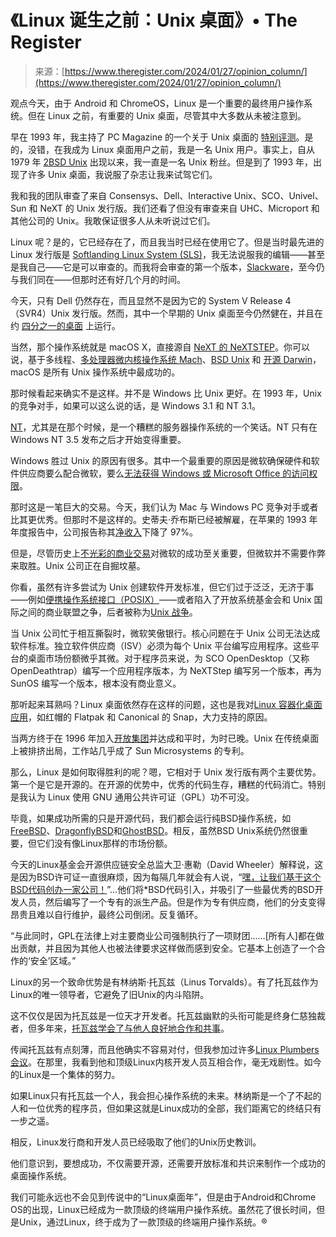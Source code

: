 <!--yml

类别：未分类

日期：2024-05-27 15:17:19

-->

# 《Linux 诞生之前：Unix 桌面》• The Register

> 来源：[https://www.theregister.com/2024/01/27/opinion_column/](https://www.theregister.com/2024/01/27/opinion_column/)

观点今天，由于 Android 和 ChromeOS，Linux 是一个重要的最终用户操作系统。但在 Linux 之前，有重要的 Unix 桌面，尽管其中大多数从未被注意到。

早在 1993 年，我主持了 PC Magazine 的一个关于 Unix 桌面的 [特别评测](https://books.google.com/books?id=jMKfH6i9OcYC&pg=PA220&dq=Vaughan-Nichols&hl=en&sa=X&ved=2ahUKEwi8pdG5gveDAxXhlmoFHSYsDdcQ6AF6BAgMEAI#v=onepage&q=Vaughan-Nichols&f=false)。是的，没错，在我成为 Linux 桌面用户之前，我是一名 Unix 用户。事实上，自从 1979 年 [2BSD Unix](https://opensource.fandom.com/wiki/Berkeley_Software_Distribution) 出现以来，我一直是一名 Unix 粉丝。但是到了 1993 年，出现了许多 Unix 桌面，我说服了杂志让我来试驾它们。

我和我的团队审查了来自 Consensys、Dell、Interactive Unix、SCO、Univel、Sun 和 NeXT 的 Unix 发行版。我们还看了但没有审查来自 UHC、Microport 和其他公司的 Unix。我敢保证很多人从未听说过它们。

Linux 呢？是的，它已经存在了，而且我当时已经在使用它了。但是当时最先进的 Linux 发行版是 [Softlanding Linux System (SLS)](https://archiveos.org/sls/)，我无法说服我的编辑——甚至是我自己——它是可以审查的。而我将会审查的第一个版本，[Slackware](http://www.slackware.com/)，至今仍与我们同在——但那时还有好几个月的时间。

今天，只有 Dell 仍然存在，而且显然不是因为它的 System V Release 4（SVR4）Unix 发行版。然而，其中一个早期的 Unix 桌面至今仍然健在，并且在约 [四分之一的桌面](https://www.statista.com/statistics/218089/global-market-share-of-windows-7/) 上运行。

当然，那个操作系统就是 macOS X，直接源自 [NeXT 的 NeXTSTEP](https://www.zdnet.com/article/steve-jobs-the-next-years/)。你可以说，基于多线程、[多处理器微内核操作系统 Mach](https://developer.apple.com/library/archive/documentation/Darwin/Conceptual/KernelProgramming/Mach/Mach.html)、[BSD Unix](https://docs.freebsd.org/en/articles/explaining-bsd/) 和 [开源 Darwin](https://github.com/apple/darwin-xnu)，macOS 是所有 Unix 操作系统中最成功的。

那时候看起来确实不是这样。并不是 Windows 比 Unix 更好。在 1993 年，Unix 的竞争对手，如果可以这么说的话，是 Windows 3.1 和 NT 3.1。

[NT](https://www.theregister.com/2023/12/19/windows_nt_30_years_on/)，尤其是在那个时候，是一个糟糕的服务器操作系统的一个笑话。NT 只有在 Windows NT 3.5 发布之后才开始变得重要。

Windows 胜过 Unix 的原因有很多。其中一个最重要的原因是微软确保硬件和软件供应商要么配合微软，要么[无法获得 Windows 或 Microsoft Office 的访问权限](http://www.practical-tech.com/business/b020298.htm)。

那时这是一笔巨大的交易。今天，我们认为 Mac 与 Windows PC 竞争对手或者比其更优秀。但那时不是这样的。史蒂夫·乔布斯已经被解雇，在苹果的 1993 年年度报告中，公司报告称其[净收入](https://www.nytimes.com/1993/10/15/business/company-reports-a-small-profit-for-apple-computer.html)下降了 97%。

但是，尽管历史上[不光彩的商业交易](https://www.theregister.com/2000/04/04/judge_finds_against_ms/)对微软的成功至关重要，但微软并不需要作弊来取胜。Unix 公司正在自掘坟墓。

你看，虽然有许多尝试为 Unix 创建软件开发标准，但它们过于泛泛，无济于事——例如[便携操作系统接口（POSIX）](https://www.techtarget.com/whatis/definition/POSIX-Portable-Operating-System-Interface)——或者陷入了开放系统基金会和 Unix 国际之间的商业联盟之争，后者被称为[Unix 战争](https://klarasystems.com/articles/unix-wars-the-battle-for-standards/)。

当 Unix 公司忙于相互撕裂时，微软笑傲银行。核心问题在于 Unix 公司无法达成软件标准。独立软件供应商（ISV）必须为每个 Unix 平台编写应用程序。这些平台的桌面市场份额微乎其微。对于程序员来说，为 SCO OpenDesktop（又称 OpenDeathtrap）编写一个应用程序版本，为 NeXTStep 编写另一个版本，再为 SunOS 编写一个版本，根本没有商业意义。

那听起来耳熟吗？Linux 桌面依然存在这样的问题，这也是我对[Linux 容器化桌面应用](https://www.theregister.com/2023/06/09/will_flatpak_and_snap_replace/)，如红帽的 Flatpak 和 Canonical 的 Snap，大力支持的原因。

当两方终于在 1996 年加入[开放集团](https://www.opengroup.org/membership/forums/platform/unix)并达成和平时，为时已晚。Unix 在传统桌面上被排挤出局，工作站几乎成了 Sun Microsystems 的专利。

那么，Linux 是如何取得胜利的呢？嗯，它相对于 Unix 发行版有两个主要优势。第一个是它是开源的。在开源的优势中，优秀的代码生存，糟糕的代码消亡。特别是我认为 Linux 使用 GNU 通用公共许可证（GPL）功不可没。

毕竟，如果成功所需的只是开源代码，我们都会运行纯BSD操作系统，如[FreeBSD](https://www.freebsd.org/)、[DragonflyBSD](https://www.dragonflybsd.org/)和[GhostBSD](https://ghostbsd.org/)。相反，虽然BSD Unix系统仍然很重要，但它们没有像Linux那样的市场份额。

今天的Linux基金会开源供应链安全总监大卫·惠勒（David Wheeler）解释说，这是因为BSD许可证一直很麻烦，因为每隔几年就会有人说，“[嘿，让我们基于这个BSD代码创办一家公司！](https://lwn.net/Articles/197875/)”...他们将*BSD代码引入，并吸引了一些最优秀的BSD开发人员，然后编写了一个专有的派生产品。但是作为专有供应商，他们的分支变得昂贵且难以自行维护，最终公司倒闭。反复循环。

“与此同时，GPL在法律上对主要商业公司强制执行了一项财团……[所有人]都在做出贡献，并且因为其他人也被法律要求这样做而感到安全。它基本上创造了一个合作的‘安全’区域。”

Linux的另一个致命优势是有林纳斯·托瓦兹（Linus Torvalds）。有了托瓦兹作为Linux的唯一领导者，它避免了旧Unix的内斗陷阱。

这不仅仅是因为托瓦兹是一位天才开发者。托瓦兹幽默的头衔可能是终身仁慈独裁者，但多年来，[托瓦兹学会了与他人良好地合作和共事](https://www.theregister.com/2018/10/22/linus_torvalds_back/)。

传闻托瓦兹有点刻薄，而且他确实不容易对付，但我参加过许多[Linux Plumbers会议](https://lpc.events/)。在那里，我看到他和顶级Linux内核开发人员互相合作，毫无戏剧性。如今的Linux是一个集体的努力。

如果Linux只有托瓦兹一个人，我会担心操作系统的未来。林纳斯是一个了不起的人和一位优秀的程序员，但如果这就是Linux成功的全部，我们距离它的终结只有一步之遥。

相反，Linux发行商和开发人员已经吸取了他们的Unix历史教训。

他们意识到，要想成功，不仅需要开源，还需要开放标准和共识来制作一个成功的桌面操作系统。

我们可能永远也不会见到传说中的“Linux桌面年”，但是由于Android和Chrome OS的出现，Linux已经成为一款顶级的终端用户操作系统。虽然花了很长时间，但是Unix，通过Linux，终于成为了一款顶级的终端用户操作系统。®
